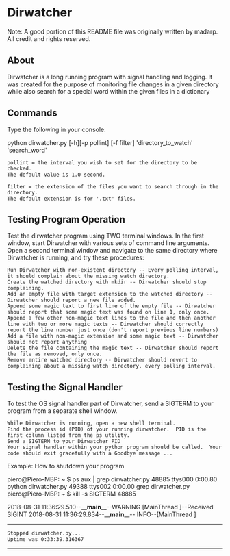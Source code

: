 # Dirwatcher

Note: A good portion of this README file was originally written by madarp. All credit and rights reserved.

## About

Dirwatcher is a long running program with signal handling and logging. It was created for the purpose of monitoring file changes in a given directory while also search for a special word within the given files in a dictionary

## Commands

Type the following in your console:

python dirwatcher.py [-h][-p pollint] [-f filter] 'directory_to_watch' 'search_word'

    pollint = the interval you wish to set for the directory to be checked.
    The default value is 1.0 second.

    filter = the extension of the files you want to search through in the directory.
    The default extension is for '.txt' files.

## Testing Program Operation

Test the dirwatcher program using TWO terminal windows. In the first window, start Dirwatcher with various sets of command line arguments. Open a second terminal window and navigate to the same directory where Dirwatcher is running, and try these procedures:

    Run Dirwatcher with non-existent directory -- Every polling interval, it should complain about the missing watch directory.
    Create the watched directory with mkdir -- Dirwatcher should stop complaining.
    Add an empty file with target extension to the watched directory -- Dirwatcher should report a new file added.
    Append some magic text to first line of the empty file -- Dirwatcher should report that some magic text was found on line 1, only once.
    Append a few other non-magic text lines to the file and then another line with two or more magic texts -- Dirwatcher should correctly report the line number just once (don't report previous line numbers)
    Add a file with non-magic extension and some magic text -- Dirwatcher should not report anything
    Delete the file containing the magic text -- Dirwatcher should report the file as removed, only once.
    Remove entire watched directory -- Dirwatcher should revert to complaining about a missing watch directory, every polling interval.

## Testing the Signal Handler

To test the OS signal handler part of Dirwatcher, send a SIGTERM to your program from a separate shell window.

    While Dirwatcher is running, open a new shell terminal.
    Find the process id (PID) of your running dirwatcher.  PID is the first column listed from the ps utility.
    Send a SIGTERM to your Dirwatcher PID
    Your signal handler within your python program should be called.  Your code should exit gracefully with a Goodbye message ...

Example: How to shutdown your program

piero@Piero-MBP: ~ $ ps aux | grep dirwatcher.py
48885 ttys000    0:00.80 python dirwatcher.py
49388 ttys002    0:00.00 grep dirwatcher.py
piero@Piero-MBP: ~ $ kill -s SIGTERM 48885

2018-08-31 11:36:29.510--\_\_**main**\_\_--WARNING [MainThread ]--Received SIGINT
2018-08-31 11:36:29.834--\_\_**main**\_\_-- INFO--[MainThread ]

---

    Stopped dirwatcher.py...
    Uptime was 0:33:39.316367

---
